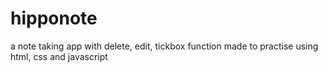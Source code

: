 # hipponote
a note taking app with delete, edit, tickbox function
made to practise using html, css and javascript
